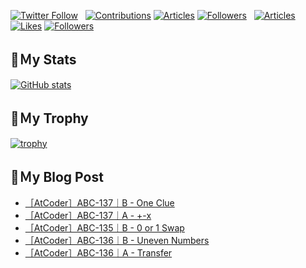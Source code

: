 [![Twitter Follow](https://img.shields.io/twitter/follow/hyperdb?label=twitter&logo=twitter&style=plastic)](https://twitter.com/hyperdb)
&nbsp;
[![Contributions](https://badgen.org/img/qiita/hyperdb/contributions?style=plastic)](https://qiita.com/hyperdb)
[![Articles](https://badgen.org/img/qiita/hyperdb/articles?style=plastic)](https://qiita.com/hyperdb)
[![Followers](https://badgen.org/img/qiita/hyperdb/followers?style=plastic)](https://qiita.com/hyperdb)
&nbsp;
[![Articles](https://badgen.org/img/zenn/hyperdb/articles)](https://zenn.dev/hyperdb)
[![Likes](https://badgen.org/img/zenn/hyperdb/likes?style=plastic)](https://zenn.dev/hyperdb)
[![Followers](https://badgen.org/img/zenn/hyperdb/followers?style=plastic)](https://zenn.dev/hyperdb)

## 🔖Ｍy Stats

[![GitHub stats](https://github-readme-stats-eight-theta.vercel.app/api?username=hyperdb&theme=radical&count_private=true&show_icons=true)](https://github.com/anuraghazra/github-readme-stats)

## 🔖Ｍy Trophy

[![trophy](https://github-profile-trophy.vercel.app/?username=hyperdb&theme=onedark)](https://github.com/ryo-ma/github-profile-trophy)

## 🔖Ｍy Blog Post

<!-- BLOG-POST-LIST:START -->
- [［AtCoder］ABC-137｜B - One Clue](https://zenn.dev/hyperdb/articles/b0ff49575df0e7)
- [［AtCoder］ABC-137｜A - +-x](https://zenn.dev/hyperdb/articles/a1dbc189328025)
- [［AtCoder］ABC-135｜B - 0 or 1 Swap](https://zenn.dev/hyperdb/articles/79834ed40535ec)
- [［AtCoder］ABC-136｜B - Uneven Numbers](https://zenn.dev/hyperdb/articles/6020b8aa4e388f)
- [［AtCoder］ABC-136｜A - Transfer](https://zenn.dev/hyperdb/articles/52a9936ccc0215)
<!-- BLOG-POST-LIST:END -->
